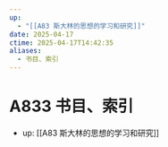 ```yaml
---
up:
  - "[[A83 斯大林的思想的学习和研究]]"
date: 2025-04-17
ctime: 2025-04-17T14:42:35
aliases:
  - 书目、索引
---
```


# A833 书目、索引

- up: [[A83 斯大林的思想的学习和研究]]
